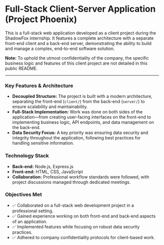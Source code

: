 # Full-Stack Client-Server Application (Project Phoenix)

This is a full-stack web application developed as a client project during the ShadowFox internship. It features a complete architecture with a separate front-end client and a back-end server, demonstrating the ability to build and manage a complex, end-to-end software solution.

**Note:** To uphold the utmost confidentiality of the company, the specific business logic and features of this client project are not detailed in this public README.

---

### Key Features & Architecture
- **Decoupled Structure:** The project is built with a modern architecture, separating the front-end (`client/`) from the back-end (`server/`) to ensure scalability and maintainability.
- **Full-Stack Implementation:** Work was done on both sides of the application—from creating user-facing interfaces on the front-end to implementing business logic, API endpoints, and data management on the back-end.
- **Data Security Focus:** A key priority was ensuring data security and integrity throughout the application, following best practices for handling sensitive information.

### Technology Stack
- **Back-end:** Node.js, Express.js
- **Front-end:** HTML, CSS, JavaScript
- **Collaboration:** Professional workflow standards were followed, with project discussions managed through dedicated meetings.

### Objectives Met
- ✅ Collaborated on a full-stack web development project in a professional setting.
- ✅ Gained experience working on both front-end and back-end aspects of an application.
- ✅ Implemented features while focusing on robust data security practices.
- ✅ Adhered to company confidentiality protocols for client-based work.
